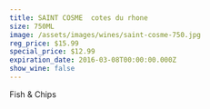 ```yaml
---
title: SAINT COSME  cotes du rhone
size: 750ML
image: /assets/images/wines/saint-cosme-750.jpg
reg_price: $15.99
special_price: $12.99
expiration_date: 2016-03-08T00:00:00.000Z
show_wine: false
---
```



Fish & Chips